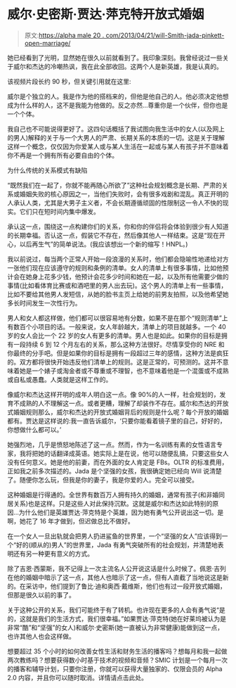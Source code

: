 # 威尔·史密斯·贾达·萍克特开放式婚姻

> 原文:[https://alpha male 20 . com/2013/04/21/will-Smith-jada-pinkett-open-marriage/](https://alphamale20.com/2013/04/21/will-smith-jada-pinkett-open-marriage/)

她已经看到了光明，显然她在很久以前就看到了。我印象深刻。我曾经说过一些关于威尔和杰达的冷嘲热讽，我在此全部收回。这两个人是新英雄，我是认真的。

该视频片段长约 90 秒，但关键引用就在这里:

威尔是个独立的人。我是作为他的搭档来的，但他是他自己的人。他必须决定他想成为什么样的人，这不是我能为他做的。反之亦然...尊重你是一个伙伴，但你也是一个个体。

我自己也不可能说得更好了。这四句话概括了我试图向我生活中的女人(以及网上的男人)解释的关于与一个大男人的严肃、长期关系的本质的一切。这是关于理解这样一个概念，仅仅因为你爱某人或与某人生活在一起或与某人有孩子并不意味着你不再是一个拥有所有必要自由的个体。

为什么传统的关系模式有缺陷

“既然我们在一起了，你就不能再随心所欲了”这种社会规划概念是长期、严肃的关系或婚姻失败的核心原因之一，当他们失败时，会有很多戏剧和混乱。真正开明的人承认人类，尤其是大男子主义者，不会长期遵循顽固的性限制这一令人不快的现实。它们只在短时间内集中爆发。

承认这一点，围绕这一点构建你们的关系，你和你的伴侣将会体验到很少有人知道的长期幸福。否认这一点，假装它不存在，然后像其他人一样结束。这是“现在开心，以后再生气”的简单说法。(我应该想出一个新的缩写！HNPL。)

我以前说过，每当两个正常人开始一段浪漫的关系时，他们都会隐喻性地递给对方一张他们现在应该遵守的规则和条例的清单。女人的清单上有很多事情，比如他预计会在她身上花多少钱，他预计会花多少时间和她在一起，以及所有他需要少做的事情(比如看体育比赛或和酒吧里的男人出去玩)。这个男人的清单上有一些事情，比如不要给其他男人发短信，从她的脸书主页上给她的前男友拍照，以及他希望她多长时间发生一次性行为。

男人和女人都这样做，他们都可以很容易地有分数，如果不是在那个“规则清单”上有数百个小项目的话。一般来说，女人年龄越大，清单上的项目就越多。一个 40 岁的女人会比一个 22 岁的女人有更多的清单。男人也是如此。如果你的目标是拥有一段持续 6 到 12 个月左右的关系，那么这种方法很好。尽情享受你的 NRE 和你最终的分手吧。但是如果你的目标是拥有一段超过三年的感情，这种方法是疯狂的。双方都将很快开始违反他们清单上的规则。这是正常的，可预测的。这并不意味着她是一个婊子或淘金者或不尊重或不理智，也不意味着他是一个混蛋或不成熟或自私或愚蠢。人类就是这样工作的。

像威尔和杰达这样开明的成年人明白这一点。像 90%的人一样，社会规划的，发育不成熟的人不理解这一点。或者更糟，理解了却装作不存在。威尔和杰达的开放式婚姻规则那么，威尔和杰达的开放式婚姻背后的规则是什么呢？每个开放的婚姻都有。贾达是这样说的:我一直告诉威尔，‘只要你能看着镜子里的自己，好好的，你想做什么都可以。’

她强烈地，几乎是愤怒地陈述了这一点。然而，作为一名训练有素的女性语言专家，我将把她的话翻译成英语。她实际上是在说，他可以随便乱搞，只要这些女人没有任何意义。她是他的前妻，而在外面的女人肯定是 FBs。OLTR 的标准费用，正如我之前多次描述的。Jada 是个坚强的女孩，我很确定她已经向 Will 说清楚了。随便你怎么玩，但我是你的妻子，我是你爱的人。完全可以接受。

这种婚姻是行得通的。全世界有数百万人拥有持久的婚姻，通常有孩子(和非婚同居关系)也是这样。只是这些人对此保持沉默。这就是威尔和杰达如此特别的原因...为什么他们是英雄贾达·萍克特是个英雄，因为她有勇气公开说出这一切。是啊，她花了 16 年才做到，但迟做总比不做好。

在一个女人一旦出轨就会把男人扔进鲨鱼的世界里，一个“坚强的女人”应该得到一个“好的(顺从的)男人”的世界里，Jada 有勇气突破所有的社会规划，并清楚地表明还有另一种更有意义的方式。

除了吉恩·西蒙斯，我不记得上一次主流名人公开说这话是什么时候了。佩恩·吉列在他的婚姻中暗示了这一点，其他人也暗示了这一点，但有人直截了当地说这是新的。在采访中，他们提到了鲁比·迪和奥西·戴维斯，他们也有过一段开放式婚姻，但那是很久以前的事了。

关于这种公开的关系，我们可能终于有了转机。也许现在更多的人会有勇气说“是的，这就是我们的生活方式，我们很幸福。”如果贾达·萍克特(她在好莱坞被认为是非常“酷”和“坚强”的女人)和威尔·史密斯(她一直被认为非常健康)能做到这一点，也许其他人也会这样做。

想要超过 35 个小时的如何改善女性生活和财务生活的播客吗？想每月和我一起做两次教练吗？想要获得数小时基于技术的视频和音频？SMIC 计划是一个每月一次的播客和辅导计划，只要你注册，你就可以获得大量独家的、仅限会员的 Alpha 2.0 内容，并且你可以随时取消。详情请点击此处。